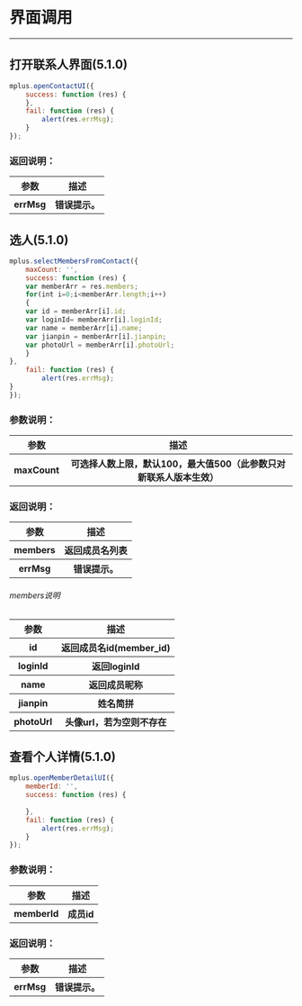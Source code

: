 # 界面调用

---

<h2 id="cid_0">打开联系人界面(5.1.0)</h2>

```JavaScript
mplus.openContactUI({
    success: function (res) {
    },
    fail: function (res) {
        alert(res.errMsg);
    }
});

```
### 返回说明：

<table>
  <tr>
    <th>参数</th>
    <th>描述</th>
  </tr>
  <tr>
    <th>errMsg</th>
    <th>错误提示。</th>
  </tr>
</table>

<h2 id="cid_0">选人(5.1.0)</h2>


```JavaScript
mplus.selectMembersFromContact({
    maxCount: '', 
    success: function (res) {
    var memberArr = res.members;
	for(int i=0;i<memberArr.length;i++)
	{
	var id = memberArr[i].id; 
	var loginId= memberArr[i].loginId;
	var name = memberArr[i].name; 
	var jianpin = memberArr[i].jianpin; 
	var photoUrl = memberArr[i].photoUrl;
	}
},
	fail: function (res) {
        alert(res.errMsg);
}
});

```
### 参数说明：

<table>
  <tr>
    <th>参数</th>
    <th>描述</th>
  </tr>
  <tr>
    <th>maxCount</th>
    <th>可选择人数上限，默认100，最大值500（此参数只对新联系人版本生效）</th>
  </tr>
</table>

### 返回说明：

<table>
  <tr>
    <th>参数</th>
    <th>描述</th>
  </tr>
  <tr>
    <th>members</th>
    <th>返回成员名列表</th>
  </tr>
  <tr>
    <th>errMsg</th>
    <th>错误提示。</th>
  </tr>
</table>

###### members说明

<table>
  <tr>
    <th>参数</th>
    <th>描述</th>
  </tr>
  <tr>
    <th>id</th>
    <th>返回成员名id(member_id)</th>
  </tr>
  <tr>
    <th>loginId</th>
    <th>返回loginId</th>
  </tr>
  <tr>
    <th>name</th>
    <th>返回成员昵称</th>
  </tr>
  <tr>
    <th>jianpin</th>
    <th>姓名简拼</th>
  </tr>
  <tr>
    <th>photoUrl</th>
    <th>头像url，若为空则不存在</th>
  </tr>
</table>

<h2 id="cid_0">查看个人详情(5.1.0)</h2>

```JavaScript
mplus.openMemberDetailUI({
    memberId: '', 
    success: function (res) {
       
    },
	fail: function (res) {
        alert(res.errMsg);
    }
});

```
### 参数说明：

<table>
  <tr>
    <th>参数</th>
    <th>描述</th>
  </tr>
  <tr>
    <th>memberId</th>
    <th>成员id</th>
  </tr>
</table>

### 返回说明：

<table>
  <tr>
    <th>参数</th>
    <th>描述</th>
  </tr>
  <tr>
    <th>errMsg</th>
    <th>错误提示。</th>
  </tr>
</table>